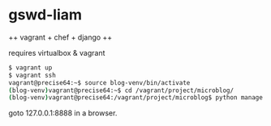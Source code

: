 gswd-liam
=========

++ vagrant + chef + django ++

requires virtualbox & vagrant

```bash
$ vagrant up
$ vagrant ssh
vagrant@precise64:~$ source blog-venv/bin/activate
(blog-venv)vagrant@precise64:~$ cd /vagrant/project/microblog/
(blog-venv)vagrant@precise64:/vagrant/project/microblog$ python manage.py runserver 0.0.0.0:8000
```

goto 127.0.0.1:8888 in a browser.

